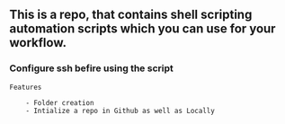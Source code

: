 ## This is a repo, that contains shell scripting automation scripts which you can use for your workflow.

### Configure ssh befire using the script

	Features

		- Folder creation 
		- Intialize a repo in Github as well as Locally


